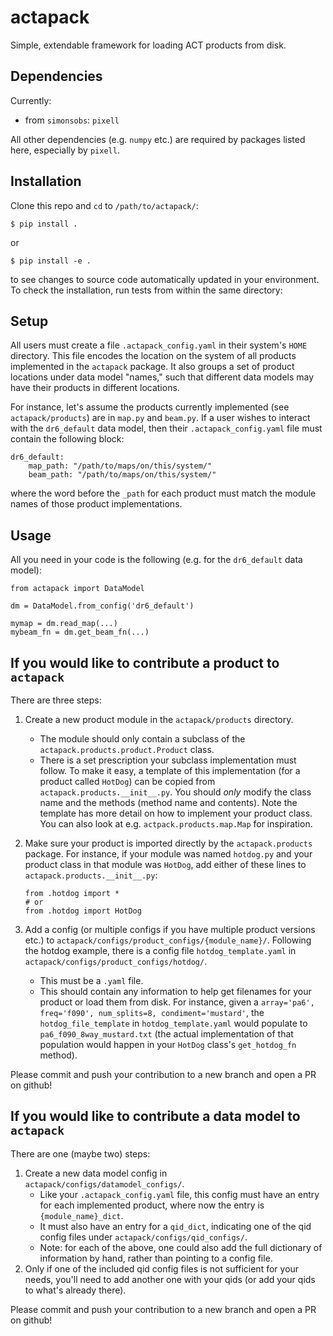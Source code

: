 # actapack
Simple, extendable framework for loading ACT products from disk.

## Dependencies
Currently:
* from `simonsobs`: `pixell`

All other dependencies (e.g. `numpy` etc.) are required by packages listed here, especially by `pixell`.

## Installation
Clone this repo and `cd` to `/path/to/actapack/`:
```
$ pip install .
```
or 
```
$ pip install -e .
```
to see changes to source code automatically updated in your environment. To check the installation, run tests from within the same directory:

## Setup
All users must create a file `.actapack_config.yaml` in their system's `HOME` directory. This file encodes the location on the system of all products implemented in the `actapack` package. It also groups a set of product locations under data model "names," such that different data models may have their products in different locations.

For instance, let's assume the products currently implemented (see `actapack/products`) are in `map.py` and `beam.py`. If a user wishes to interact with the `dr6_default` data model, then their `.actapack_config.yaml` file must contain the following block:
```
dr6_default:
    map_path: "/path/to/maps/on/this/system/"
    beam_path: "/path/to/maps/on/this/system/"
```
where the word before the `_path` for each product must match the module names of those product implementations.

## Usage
All you need in your code is the following (e.g. for the `dr6_default` data model):
```
from actapack import DataModel

dm = DataModel.from_config('dr6_default')

mymap = dm.read_map(...)
mybeam_fn = dm.get_beam_fn(...)
```

## If you would like to contribute a product to `actapack`
There are three steps:
1. Create a new product module in the `actapack/products` directory.
    * The module should only contain a subclass of the `actapack.products.product.Product` class.
    * There is a set prescription your subclass implementation must follow. To make it easy, a template of this implementation (for a product called `HotDog`) can be copied from `actapack.products.__init__.py`. You should *only* modify the class name and the methods (method name and contents). Note the template has more detail on how to implement your product class. You can also look at e.g. `actpack.products.map.Map` for inspiration.
2. Make sure your product is imported directly by the `actapack.products` package. For instance, if your module was named `hotdog.py` and your product class in that module was `HotDog`, add either of these lines to `actapack.products.__init__.py`:

    ```
    from .hotdog import *
    # or
    from .hotdog import HotDog
    ```
3. Add a config (or multiple configs if you have multiple product versions etc.) to `actapack/configs/product_configs/{module_name}/`. Following the hotdog example, there is a config file `hotdog_template.yaml` in `actapack/configs/product_configs/hotdog/`.
    * This must be a `.yaml` file.
    * This should contain any information to help get filenames for your product or load them from disk. For instance, given a `array='pa6', freq='f090', num_splits=8, condiment='mustard'`, the `hotdog_file_template` in `hotdog_template.yaml` would populate to `pa6_f090_8way_mustard.txt` (the actual implementation of that population would happen in your `HotDog` class's `get_hotdog_fn` method).
    
Please commit and push your contribution to a new branch and open a PR on github!
    
## If you would like to contribute a data model to `actapack`
There are one (maybe two) steps:
1. Create a new data model config in `actapack/configs/datamodel_configs/`.
    * Like your `.actapack_config.yaml` file, this config must have an entry for each implemented product, where now the entry is `{module_name}_dict`. 
    * It must also have an entry for a `qid_dict`, indicating one of the qid config files under `actapack/configs/qid_configs/`.
    * Note: for each of the above, one could also add the full dictionary of information by hand, rather than pointing to a config file.
2. Only if one of the included qid config files is not sufficient for your needs, you'll need to add another one with your qids (or add your qids to what's already there).

Please commit and push your contribution to a new branch and open a PR on github!
